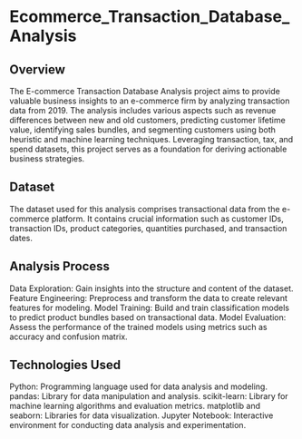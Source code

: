 # Ecommerce_Transaction_Database_Analysis

## Overview
The E-commerce Transaction Database Analysis project aims to provide valuable business insights to an e-commerce firm by analyzing transaction data from 2019. The analysis includes various aspects such as revenue differences between new and old customers, predicting customer lifetime value, identifying sales bundles, and segmenting customers using both heuristic and machine learning techniques. Leveraging transaction, tax, and spend datasets, this project serves as a foundation for deriving actionable business strategies.

## Dataset
The dataset used for this analysis comprises transactional data from the e-commerce platform. It contains crucial information such as customer IDs, transaction IDs, product categories, quantities purchased, and transaction dates.


## Analysis Process
Data Exploration: Gain insights into the structure and content of the dataset.
Feature Engineering: Preprocess and transform the data to create relevant features for modeling.
Model Training: Build and train classification models to predict product bundles based on transactional data.
Model Evaluation: Assess the performance of the trained models using metrics such as accuracy and confusion matrix.

## Technologies Used
Python: Programming language used for data analysis and modeling.
pandas: Library for data manipulation and analysis.
scikit-learn: Library for machine learning algorithms and evaluation metrics.
matplotlib and seaborn: Libraries for data visualization.
Jupyter Notebook: Interactive environment for conducting data analysis and experimentation.
